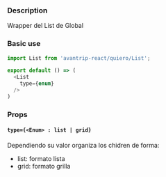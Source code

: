 ### Description
Wrapper del List de Global

### Basic use

```javascript
import List from 'avantrip-react/quiero/List';

export default () => (
  <List
    type={enum}
  />
)
```

### Props

#### `type={<Enum> : list | grid}`
Dependiendo su valor organiza los chidren de forma:
 - list: formato lista
 - grid: formato grilla
